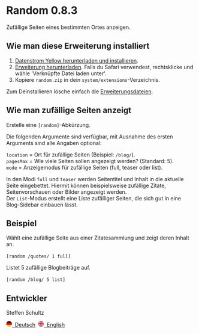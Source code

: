 Random 0.8.3
======================
Zufällige Seiten eines bestimmten Ortes anzeigen.

## Wie man diese Erweiterung installiert

1. [Datenstrom Yellow herunterladen und installieren](https://github.com/datenstrom/yellow/).
2. [Erweiterung herunterladen](https://github.com/schulle4u/yellow-extensions-schulle4u/raw/master/zip/random.zip). Falls du Safari verwendest, rechtsklicke und wähle 'Verknüpfte Datei laden unter'.
3. Kopiere `random.zip` in dein `system/extensions`-Verzeichnis.

Zum Deinstallieren lösche einfach die [Erweiterungsdateien](extension.ini).

## Wie man zufällige Seiten anzeigt

Erstelle eine `[random]`-Abkürzung. 

Die folgenden Argumente sind verfügbar, mit Ausnahme des ersten Arguments sind alle Angaben optional:

`location` = Ort für zufällige Seiten (Beispiel: `/blog/`).  
`pagesMax` = Wie viele Seiten sollen angezeigt werden? (Standard: 5).  
`mode` = Anzeigemodus für zufällige Seiten (full, teaser oder list). 

In den Modi `full` und `teaser` werden Seitentitel und Inhalt in die aktuelle Seite eingebettet. Hiermit können beispielsweise zufällige Zitate, Seitenvorschauen oder Bilder angezeigt werden.  
Der `List`-Modus erstellt eine Liste zufälliger Seiten, die sich gut in eine Blog-Sidebar einbauen lässt. 

## Beispiel

Wählt eine zufällige Seite aus einer Zitatesammlung und zeigt deren Inhalt an. 

`[random /quotes/ 1 full]`

Listet 5 zufällige Blogbeiträge auf. 

`[random /blog/ 5 list]`

## Entwickler

Steffen Schultz

<p>
<a href="README-de.md"><img src="https://raw.githubusercontent.com/datenstrom/yellow-extensions/master/features/help/language-de.png" width="15" height="15" alt="Deutsch">&nbsp; Deutsch</a>&nbsp;
<a href="README.md"><img src="https://raw.githubusercontent.com/datenstrom/yellow-extensions/master/features/help/language-en.png" width="15" height="15" alt="English">&nbsp; English</a>&nbsp;
</p>

